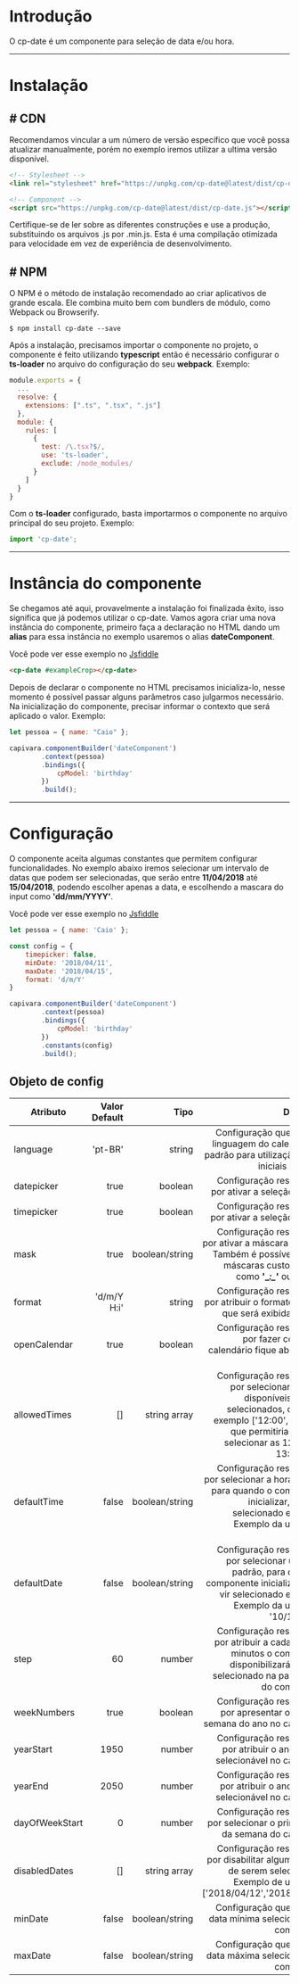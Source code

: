 # Introdução

O cp-date é um componente para seleção de data e/ou hora.

------
# Instalação

## # CDN
Recomendamos vincular a um número de versão específico que você possa atualizar manualmente, porém no exemplo iremos utilizar a ultima versão disponível.
```html
<!-- Stylesheet -->
<link rel="stylesheet" href="https://unpkg.com/cp-date@latest/dist/cp-date.css">

<!-- Component -->
<script src="https://unpkg.com/cp-date@latest/dist/cp-date.js"></script>
```
Certifique-se de ler sobre as diferentes construções e use a produção, substituindo os arquivos .js por .min.js. Esta é uma compilação otimizada para velocidade em vez de experiência de desenvolvimento.

## # NPM
O NPM é o método de instalação recomendado ao criar aplicativos de grande escala. Ele combina muito bem com bundlers de módulo, como Webpack ou Browserify.

```shell
$ npm install cp-date --save
```
Após a instalação, precisamos importar o componente no projeto, o componente é feito utilizando **typescript** então é necessário configurar o **ts-loader** no arquivo do configuração do seu **webpack**. Exemplo:
```javascript
module.exports = {
  ...
  resolve: {
    extensions: [".ts", ".tsx", ".js"]
  },
  module: {
    rules: [
      {
        test: /\.tsx?$/,
        use: 'ts-loader',
        exclude: /node_modules/
      }
    ]
  }
}
```
Com o **ts-loader** configurado, basta importarmos o componente no arquivo principal do seu projeto. Exemplo:
```javascript
import 'cp-date';
```

------
# Instância do componente

Se chegamos até aqui, provavelmente a instalação foi finalizada êxito, isso significa que já podemos utilizar o cp-date.
Vamos agora criar uma nova instância do componente, primeiro faça a declaração no HTML dando um **alias** para essa instância no exemplo usaremos o alias **dateComponent**.

Você pode ver esse exemplo no [Jsfiddle](https://jsfiddle.net/dsd46pq6/3/)

```html
<cp-date #exampleCrop></cp-date>
```

Depois de declarar o componente no HTML precisamos inicializa-lo, nesse momento é possível passar alguns parâmetros caso julgarmos necessário.
Na inicialização do componente, precisar informar o contexto que será aplicado o valor. Exemplo:
```javascript
let pessoa = { name: "Caio" };

capivara.componentBuilder('dateComponent')
        .context(pessoa)
        .bindings({
            cpModel: 'birthday'
        })
        .build();
```
------
# Configuração

O componente aceita algumas constantes que permitem configurar funcionalidades. No exemplo abaixo iremos selecionar um intervalo de datas que podem ser selecionadas, que serão entre **11/04/2018** até **15/04/2018**, podendo escolher apenas a data, e escolhendo a mascara do input como **'dd/mm/YYYY'**.

Você pode ver esse exemplo no [Jsfiddle](https://jsfiddle.net/dsd46pq6/6/)

```javascript
let pessoa = { name: 'Caio' };

const config = {
	timepicker: false,
    minDate: '2018/04/11',
    maxDate: '2018/04/15',
    format: 'd/m/Y'
}

capivara.componentBuilder('dateComponent')
        .context(pessoa)
        .bindings({
        	cpModel: 'birthday'
      	})
        .constants(config)
        .build();
```

## Objeto de config
| Atributo| Valor Default      | Tipo          | Descrição |
| ---------------- |----------------:| -------:|---------:|
| language | 'pt-BR' | string | Configuração que define a linguagem do calendário. O padrão para utilização são as iniciais da língua|
| datepicker | true | boolean | Configuração responsável por ativar a seleção de data |
| timepicker | true | boolean | Configuração responsável por ativar a seleção de hora |
| mask | true | boolean/string | Configuração responsável por ativar a máscara do input. Também é possível colocar máscaras customizadas, como **'\__:\__'** ou **'d/m/Y'** |
| format | 'd/m/Y H:i' | string | Configuração responsável por atribuir o formato da data que será exibida na input|
| openCalendar | true | boolean | Configuração responsável por fazer com que o calendário fique aberto todo o tempo |
| allowedTimes | [] | string array | Configuração responsável por selecionar horários disponíveis a serem selecionados, como por exemplo ['12:00', '13:00'], que permitiria somente selecionar as 12:00 e as 13:00 horas |
| defaultTime | false | boolean/string | Configuração responsável por selecionar a hora padrão, para quando o componente inicializar, ele já vir selecionado esta hora. Exemplo da utilização: '13:00' |
| defaultDate | false | boolean/string | Configuração responsável por selecionar uma data padrão, para quando o componente inicializar, ele já vir selecionado esta hora. Exemplo da utilização: '10/12/1993' |
| step | 60 | number | Configuração responsável por atribuir a cada quantos minutos o componente disponibilizará para ser selecionado na parte visual do componente|
| weekNumbers | true | boolean | Configuração responsável por apresentar os dias da semana do ano no calendário |
| yearStart | 1950 | number | Configuração responsável por atribuir o ano mínimo selecionável no calendário | 
| yearEnd | 2050 | number | Configuração responsável por atribuir o ano máximo selecionável no calendário |
| dayOfWeekStart | 0 | number | Configuração responsável por selecionar o primeiro dia da semana do calendário |
| disabledDates | [] | string array | Configuração responsável por disabilitar algumas datas de serem selecionadas. Exemplo de utilização: ['2018/04/12','2018/04/11'] |
| minDate | false | boolean/string | Configuração que define a data mínima selecionável no componente |
| maxDate | false | boolean/string | Configuração que define a data máxima selecionável no componente |

